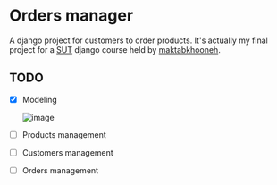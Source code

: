 # Orders manager

A django project for customers to order products.
It's actually my final project for a [SUT](http://www.en.sharif.edu/) django course held by [maktabkhooneh](maktabkhooneh.org). 

## TODO
- [x] Modeling

    ![image](https://maktabkhooneh.org/media/uploads/project_phase1_modeling.jpg)
- [ ] Products management
- [ ] Customers management
- [ ] Orders management